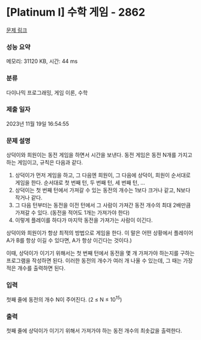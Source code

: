# [Platinum I] 수학 게임 - 2862 

[문제 링크](https://www.acmicpc.net/problem/2862) 

### 성능 요약

메모리: 31120 KB, 시간: 44 ms

### 분류

다이나믹 프로그래밍, 게임 이론, 수학

### 제출 일자

2023년 11월 19일 16:54:55

### 문제 설명

<p>상덕이와 희원이는 동전 게임을 하면서 시간을 보낸다. 동전 게임은 동전 N개를 가지고 하는 게임이고, 규칙은 다음과 같다.</p>

<ol>
	<li>상덕이가 먼저 게임을 하고, 그 다음엔 희원이, 그 다음에 상덕이, 희원이 순서대로 게임을 한다. 순서대로 첫 번째 턴, 두 번째 턴, 세 번째 턴, ...</li>
	<li>상덕이는 첫 번째 턴에서 가져갈 수 있는 동전의 개수는 1보다 크거나 같고, N보다 작거나 같다.</li>
	<li>그 다음 턴부터는 동전을 이전 턴에서 그 사람이 가져간 동전 개수의 최대 2배만큼 가져갈 수 있다. (동전을 적어도 1개는 가져가야 한다)</li>
	<li>이렇게 플레이를 하다가 마지막 동전을 가져가는 사람이 이긴다.</li>
</ol>

<p>상덕이와 희원이가 항상 최적의 방법으로 게임을 한다. 이 말은 어떤 상황에서 플레이어 A가 B를 항상 이길 수 있다면, A가 항상 이긴다는 것이다.)</p>

<p>이때, 상덕이가 이기기 위해서는 첫 번째 턴에서 동전을 몇 개 가져가야 하는지를 구하는 프로그램을 작성하면 된다. 이러한 동전의 개수가 여러 개 나올 수 있는데, 그 때는 가장 적은 개수를 출력하면 된다.</p>

### 입력 

 <p>첫째 줄에 동전의 개수 N이 주어진다. (2 ≤ N ≤ 10<sup>15</sup>)</p>

### 출력 

 <p>첫째 줄에 상덕이가 이기기 위해서 가져가야 하는 동전 개수의 최솟값을 출력한다.</p>

